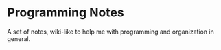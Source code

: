 # Programming Notes

A set of notes, wiki-like to help me with programming and organization in general.
